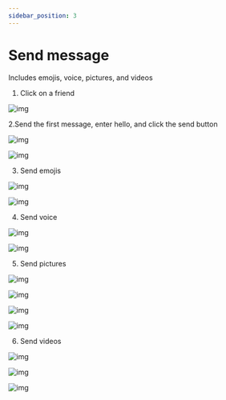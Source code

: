 ```yaml
---
sidebar_position: 3
---
```


# Send message

Includes  emojis, voice, pictures, and videos

1. Click on a friend

![img](img/Send-message-1.png)

2.Send the first message, enter hello, and click the send button

![img](img/Send-message-2.png)

![img](img/Send-message-3.png)

3. Send emojis

![img](img/Send-message-4.png)

![img](img/Send-message-5.png)

4. Send voice

![img](img/Send-message-6.png)

![img](img/Send-message-7.png)

5. Send pictures

![img](img/Send-message-8.png)

![img](img/Send-message-9.png)

![img](img/Send-message-10.png)

![img](img/Send-message-11.png)

6. Send videos

![img](img/Send-message-12.png)

![img](img/Send-message-13.png)

![img](img/Send-message-14.png)
